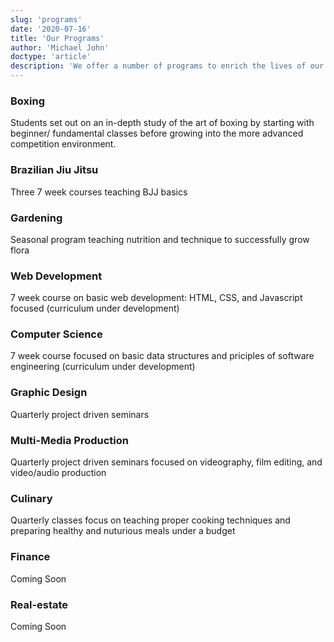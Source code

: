 ```yaml
---
slug: 'programs'
date: '2020-07-16'
title: 'Our Programs'
author: 'Michael John'
doctype: 'article'
description: 'We offer a number of programs to enrich the lives of our students'
---
```


### Boxing
Students set out on an in-depth study of the art of boxing by starting with beginner/ fundamental classes before growing into the more advanced competition environment.

### Brazilian Jiu Jitsu 
Three 7 week courses teaching BJJ basics 

### Gardening
Seasonal program teaching nutrition and technique to successfully grow flora

### Web Development 
7 week course on basic web development: HTML, CSS, and Javascript focused (curriculum under development)

### Computer Science
7 week course focused on basic data structures and priciples of software engineering (curriculum under development)

### Graphic Design 
Quarterly project driven seminars

### Multi-Media Production
Quarterly project driven seminars focused on videography, film editing, and video/audio production

### Culinary 
Quarterly classes focus on teaching proper cooking techniques and preparing healthy and nuturious meals under a budget

### Finance 
Coming Soon

### Real-estate
Coming Soon
